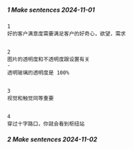 ##### 1 Make sentences 2024-11-01

```
1
好的客户满意度需要满足客户的好奇心，欲望，需求


2
图片的透明度和不透明度跟设置有关
-
透明玻璃的透明度是 100%


3
视觉和触觉同等重要


4
穿过十字路口，你就会看到枢纽站
```

##### 2 Make sentences 2024-11-02

```

```
